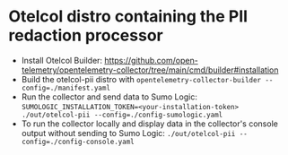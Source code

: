 # Otelcol distro containing the PII redaction processor

- Install Otelcol Builder: https://github.com/open-telemetry/opentelemetry-collector/tree/main/cmd/builder#installation
- Build the otelcol-pii distro with `opentelemetry-collector-builder --config=./manifest.yaml`
- Run the collector and send data to Sumo Logic: `SUMOLOGIC_INSTALLATION_TOKEN=<your-installation-token> ./out/otelcol-pii --config=./config-sumologic.yaml`
- To run the collector locally and display data in the collector's console output without sending to Sumo Logic: `./out/otelcol-pii --config=./config-console.yaml`
